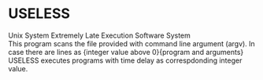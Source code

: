 # USELESS
Unix System Extremely Late Execution Software System <br>
This program scans the file provided with command line argument (argv). In case there are lines as {integer value above 0}{program and arguments} USELESS executes programs with time delay as correspdonding integer value. 
